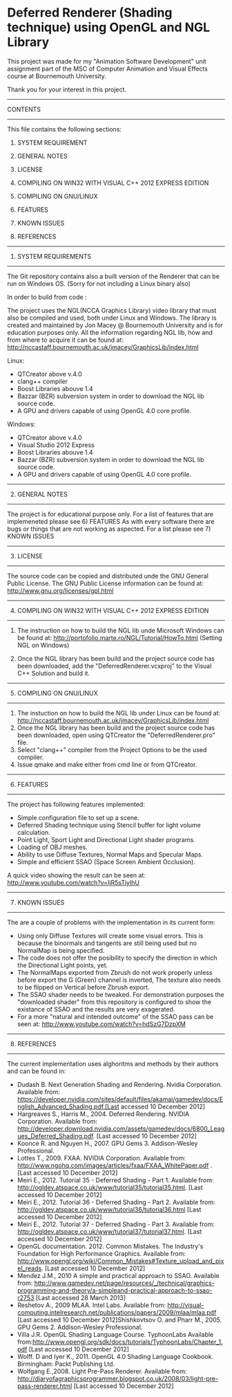 Deferred Renderer (Shading technique) using OpenGL and NGL Library
===================================================================

This project was made for my "Animation Software Development" unit assignment part 
of the MSC of Computer Animation and Visual Effects course at Bournemouth University.


Thank you for your interest in this project.

_______________________________________

CONTENTS
_______________________________________



This file contains the following sections:

  1) SYSTEM REQUIREMENT

  2) GENERAL NOTES
	
  3) LICENSE

  4) COMPILING ON WIN32 WITH VISUAL C++ 2012 EXPRESS EDITION

  5) COMPILING ON GNU/LINUX
	
  6) FEATURES
	
  7) KNOWN ISSUES
  
  8) REFERENCES


_______________________________________

1) SYSTEM REQUIREMENTS
_______________________________________

The Git repository contains also a built version of the Renderer that can be run on Windows OS. (Sorry for not including a Linux binary also)

In order to build from code :

The project uses the NGL(NCCA Graphics Library) video library that must also be compiled and used, both under Linux and Windows.
The library is created and maintained by Jon Macey @ Bournemouth University and is for education purposes only.
All the information regarding NGL lib, how and from where to acquire it can be found at: http://nccastaff.bournemouth.ac.uk/jmacey/GraphicsLib/index.html


  Linux:
  
  - QTCreator above v.4.0
  - clang++ compiler
  - Boost Libraries abouve 1.4
  - Bazzar (BZR) subversion system in order to download the NGL lib source code.
  - A GPU and drivers capable of using OpenGL 4.0 core profile.


  Windows:
  
  - QTCreator above v.4.0
  - Visual Studio 2012 Express
  - Boost Libraries abouve 1.4
  - Bazzar (BZR) subversion system in order to download the NGL lib source code.
  - A GPU and drivers capable of using OpenGL 4.0 core profile.


_______________________________________

2) GENERAL NOTES
_______________________________________




The project is for educational purpose only. 
For a list of features that are implemeneted please see 6) FEATURES
As with every software there are bugs or things that are not working as aspected. For a list please see 7) KNOWN ISSUES



_______________________________________

3) LICENSE
_______________________________________



The source code can be copied and distributed unde the GNU General Public License. 
The GNU Public License information can be found at: http://www.gnu.org/licenses/gpl.html



_______________________________________

4) COMPILING ON WIN32 WITH VISUAL C++ 2012 EXPRESS EDITION
_______________________________________



1. The instruction on how to build the NGL lib unde Microsoft Windows can be found at:
http://portofolio.marte.ro/NGL/Tutorial/HowTo.html (Setting NGL on Windows)

2. Once the NGL library has been build and the project source code has been downloaded, add the "DeferredRenderer.vcxproj"
to the Visual C++ Solution and build it.



_______________________________________

5) COMPILING ON GNU/LINUX
_______________________________________



1. The instuction on how to build the NGL lib under Linux can be found at: http://nccastaff.bournemouth.ac.uk/jmacey/GraphicsLib/index.html
2. Once the NGL library has been build and the project source code has been downloaded, open using QTCreator the "DeferredRenderer.pro" file.
3. Select "clang++" compiler from the Project Options to be the used compiler.
4. Issue qmake and make either from cmd line or from QTCreator.



_______________________________________

6) FEATURES
_______________________________________



The project has following features implemented:
  - Simple configuration file to set up a scene.
  - Deferred Shading technique using Stencil buffer for light volume calculation.
  - Point Light, Sport Light and Directional Light shader programs.
  - Loading of OBJ meshes.
  - Ability to use Diffuse Textures, Normal Maps and Specular Maps.
  - Simple and efficient SSAO (Space Screen Ambient Occlusion).

A quick video showing the result can be seen at: http://www.youtube.com/watch?v=IjR5sTiylhU



_______________________________________

7) KNOWN ISSUES
_______________________________________



The are a couple of problems with the implementation in its current form:
  - Using only Diffuse Textures will create some visual errors. This is because the binormals and tangents are still being used
  but no NormalMap is being specified.
  - The code does not offer the posibility to specify the direction in which the Directional Light points, yet.
  - The NormalMaps exported from Zbrush do not work properly unless before export the G (Green) channel is inverted,
  The texture also needs to be flipped on Vertical before Zbrush export.
  - The SSAO shader needs to be tweaked. For demonstration purposes the "downloaded shader" from this repository is configured
  to show the existance of SSAO and the results are very exagerated.
  - For a more "natural and intended outcome" of the SSAO pass can be seen at: http://www.youtube.com/watch?v=hdSzG7DzpXM


_______________________________________

8) REFERENCES
_______________________________________



The current implementation uses alghoritms and methods by their authors and can be found in:

- Dudash B. Next Generation Shading and Rendering. Nvidia Corporation. Available from: https://developer.nvidia.com/sites/default/files/akamai/gamedev/docs/English_Advanced_Shading.pdf.[Last accessed 10 December 2012]
- Hargreaves S., Harris M., 2004. Deferred Rendering. NVIDIA Corporation. Available from: http://developer.download.nvidia.com/assets/gamedev/docs/6800_Leagues_Deferred_Shading.pdf. [Last accessed 10 December 2012]
- Koonce R. and Nguyen H., 2007. GPU Gems 3. Addison-Wesley Professional.
- Lottes T., 2009. FXAA. NVIDIA Corporation. Available from: http://www.ngohq.com/images/articles/fxaa/FXAA_WhitePaper.pdf . [Last accessed 10 December 2012]
- Meiri E., 2012. Tutorial 35 - Deferred Shading - Part 1. Available from: http://ogldev.atspace.co.uk/www/tutorial35/tutorial35.html. [Last accessed 10 December 2012]
- Meiri E., 2012. Tutorial 36 - Deferred Shading - Part 2. Available from: http://ogldev.atspace.co.uk/www/tutorial36/tutorial36.html [Last accessed 10 December 2012]
- Meiri E., 2012. Tutorial 37 - Deferred Shading - Part 3. Available from: http://ogldev.atspace.co.uk/www/tutorial37/tutorial37.html. [Last accessed 10 December 2012]
- OpenGL documentation. 2012. Common Mistakes. The Industry's Foundation for High Performance Graphics. Available from: http://www.opengl.org/wiki/Common_Mistakes#Texture_upload_and_pixel_reads. [Last accessed 10 December 2012]
- Mendez J.M., 2010 A simple and practical approach to SSAO. Available from: http://www.gamedev.net/page/resources/_/technical/graphics-programming-and-theory/a-simpleand-practical-approach-to-ssao-r2753 [Last accessed 28 March 2013]
- Reshetov A., 2009 MLAA. Intel Labs. Available from: http://visual-computing.intelresearch.net/publications/papers/2009/mlaa/mlaa.pdf [Last accessed 10 December 2012]Shishkovtsov O. and Pharr M., 2005. GPU Gems 2. Addison-Wesley Professional.
- Villa J.R. OpenGL Shading Language Course. TyphoonLabs Available from:http://www.opengl.org/sdk/docs/tutorials/TyphoonLabs/Chapter_1.pdf [Last accessed 10 December 2012]
- Wolff. D and Iyer K., 2011. OpenGL 4.0 Shading Language Cookbook. Birmingham: Packt Publishing Ltd.
- Wolfgang E.,2008. Light Pre-Pass Renderer. Available from: http://diaryofagraphicsprogrammer.blogspot.co.uk/2008/03/light-pre-pass-renderer.html [Last accessed 10 December 2012]
